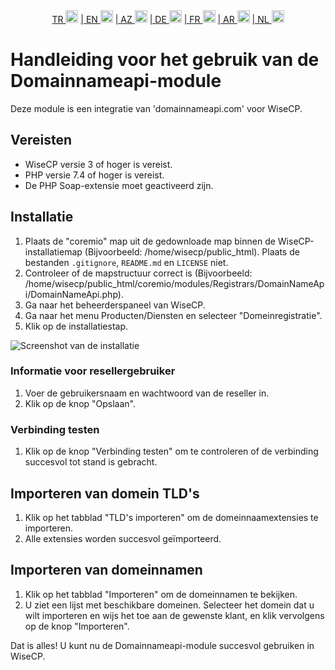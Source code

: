 <div align="center">  
  <a href="README.md"   >   TR <img style="padding-top: 8px" src="https://raw.githubusercontent.com/yammadev/flag-icons/master/png/TR.png" alt="TR" height="20" /></a>  
  <a href="README-EN.md"> | EN <img style="padding-top: 8px" src="https://raw.githubusercontent.com/yammadev/flag-icons/master/png/US.png" alt="EN" height="20" /></a>  
  <a href="README-AZ.md"> | AZ <img style="padding-top: 8px" src="https://raw.githubusercontent.com/yammadev/flag-icons/master/png/AZ.png" alt="AZ" height="20" /></a>  
  <a href="README-DE.md"> | DE <img style="padding-top: 8px" src="https://raw.githubusercontent.com/yammadev/flag-icons/master/png/DE.png" alt="DE" height="20" /></a>  
  <a href="README-FR.md"> | FR <img style="padding-top: 8px" src="https://raw.githubusercontent.com/yammadev/flag-icons/master/png/FR.png" alt="FR" height="20" /></a>  
  <a href="README-AR.md"> | AR <img style="padding-top: 8px" src="https://raw.githubusercontent.com/yammadev/flag-icons/master/png/AR.png" alt="AR" height="20" /></a>  
  <a href="README-NL.md"> | NL <img style="padding-top: 8px" src="https://raw.githubusercontent.com/yammadev/flag-icons/master/png/NL.png" alt="NL" height="20" /></a>  
</div>

# Handleiding voor het gebruik van de Domainnameapi-module

Deze module is een integratie van 'domainnameapi.com' voor WiseCP.


## Vereisten

- WiseCP versie 3 of hoger is vereist.
- PHP versie 7.4 of hoger is vereist.
- De PHP Soap-extensie moet geactiveerd zijn.

## Installatie

1. Plaats de "coremio" map uit de gedownloade map binnen de WiseCP-installatiemap (Bijvoorbeeld: /home/wisecp/public_html). Plaats de bestanden `.gitignore`, `README.md` en `LICENSE` niet.
2. Controleer of de mapstructuur correct is (Bijvoorbeeld: /home/wisecp/public_html/coremio/modules/Registrars/DomainNameApi/DomainNameApi.php).
3. Ga naar het beheerderspaneel van WiseCP.
4. Ga naar het menu Producten/Diensten en selecteer "Domeinregistratie".
5. Klik op de installatiestap.

![Screenshot van de installatie](https://github.com/domainreseller/wisecp-dna/assets/118720541/0cc8cca1-980e-4ae2-928a-28a809da87eb)

### Informatie voor resellergebruiker

1. Voer de gebruikersnaam en wachtwoord van de reseller in.
2. Klik op de knop "Opslaan".

### Verbinding testen

1. Klik op de knop "Verbinding testen" om te controleren of de verbinding succesvol tot stand is gebracht.

## Importeren van domein TLD's

1. Klik op het tabblad "TLD's importeren" om de domeinnaamextensies te importeren.
2. Alle extensies worden succesvol geïmporteerd.

## Importeren van domeinnamen

1. Klik op het tabblad "Importeren" om de domeinnamen te bekijken.
2. U ziet een lijst met beschikbare domeinen. Selecteer het domein dat u wilt importeren en wijs het toe aan de gewenste klant, en klik vervolgens op de knop "Importeren".

Dat is alles! U kunt nu de Domainnameapi-module succesvol gebruiken in WiseCP.
